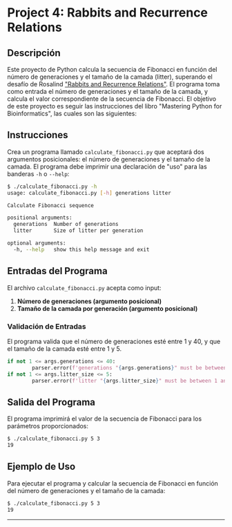# Project 4: Rabbits and Recurrence Relations

## Descripción

Este proyecto de Python calcula la secuencia de Fibonacci en función del número de generaciones y el tamaño de la camada (litter), superando el desafío de Rosalind ["Rabbits and Recurrence Relations"](https://rosalind.info/problems/fib/). El programa toma como entrada el número de generaciones y el tamaño de la camada, y calcula el valor correspondiente de la secuencia de Fibonacci. El objetivo de este proyecto es seguir las instrucciones del libro "Mastering Python for Bioinformatics", las cuales son las siguientes:

## Instrucciones

Crea un programa llamado `calculate_fibonacci.py` que aceptará dos argumentos posicionales: el número de generaciones y el tamaño de la camada. El programa debe imprimir una declaración de "uso" para las banderas `-h` o `--help`:

```sh
$ ./calculate_fibonacci.py -h
usage: calculate_fibonacci.py [-h] generations litter

Calculate Fibonacci sequence

positional arguments:
  generations  Number of generations
  litter       Size of litter per generation

optional arguments:
  -h, --help   show this help message and exit
```

## Entradas del Programa

El archivo `calculate_fibonacci.py` acepta como input:

1. **Número de generaciones (argumento posicional)**
2. **Tamaño de la camada por generación (argumento posicional)**

### Validación de Entradas

El programa valida que el número de generaciones esté entre 1 y 40, y que el tamaño de la camada esté entre 1 y 5.
```python
if not 1 <= args.generations <= 40:
        parser.error(f'generations "{args.generations}" must be between 1 and 40')
if not 1 <= args.litter_size <= 5:
        parser.error(f'litter "{args.litter_size}" must be between 1 and 5')
```

## Salida del Programa

El programa imprimirá el valor de la secuencia de Fibonacci para los parámetros proporcionados:

```sh
$ ./calculate_fibonacci.py 5 3
19
```

## Ejemplo de Uso

Para ejecutar el programa y calcular la secuencia de Fibonacci en función del número de generaciones y el tamaño de la camada:

```sh
$ ./calculate_fibonacci.py 5 3
19
```

---
